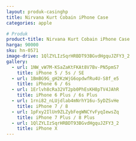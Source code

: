 ```yaml
---
layout: produk-casinghp
title: Nirvana Kurt Cobain iPhone Case
categories: apple

# Produk
product-title: Nirvana Kurt Cobain iPhone Case
harga: 90000
sku: hn-0571
image-drive: 1QlZYLIzSqrHRBDT93BGvdHgquJZFY3_2
gallery:
  - url: 1NW_vW7M-KSaZaKtFKAt8V7Bv-PN5pmS7
    title: iPhone 5 / 5s / SE
  - url: 1BmBG9G_gH2KzWjG6opdwfRu4U-S8f_e5
    title: iPhone 6 / 6s
  - url: 1Erlvh8cRa32VT2pb0PhEsKH8pTV4JAhR
    title: iPhone 6 Plus / 6s Plus
  - url: 1rni82_nLUjdlab4mNrhY16u-5yDZSvHe
    title: iPhone 7 / 8
  - url: 1pFxy2IlUn9ZLZybFegWNCYvFyqIewsZq
    title: iPhone 7 Plus / 8 Plus
  - url: 1QlZYLIzSqrHRBDT93BGvdHgquJZFY3_2
    title: iPhone X
---
```

